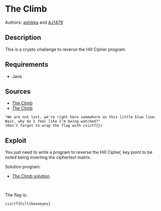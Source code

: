 # The Climb

Authors: [ashikka](https://github.com/ashikka) and [AJ1479](https://github.com/AJ1479)

## Description

This is a crypto challenge to reverse the Hill Cipher program.

## Requirements

- Java

## Sources

- [The Climb](./theclimb.txt)
- [The Climb](./theclimb.java)

```
"We are not lost, we're right here somewhere on this little blue line. Wait, why do I feel like I'm being watched?"
(Don't forget to wrap the flag with csictf{})

```

## Exploit

You just need to write a program to reverse the Hill Cipher, key point to be noted being inverting the ciphertext matrix.

Solution program:
- [The Climb solution](./theclimbsol.java)
<br />

The flag is:

```
csictf{hillshaveeyes}
```